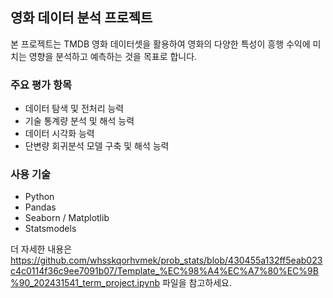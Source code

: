 ## 영화 데이터 분석 프로젝트

본 프로젝트는 TMDB 영화 데이터셋을 활용하여 영화의 다양한 특성이 흥행 수익에 미치는 영향을 분석하고 예측하는 것을 목표로 합니다.

### 주요 평가 항목

-   데이터 탐색 및 전처리 능력
-   기술 통계량 분석 및 해석 능력
-   데이터 시각화 능력
-   단변량 회귀분석 모델 구축 및 해석 능력

### 사용 기술

-   Python
-   Pandas
-   Seaborn / Matplotlib
-   Statsmodels

더 자세한 내용은 https://github.com/whsskqorhvmek/prob_stats/blob/430455a132ff5eab023c4c0114f36c9ee7091b07/Template_%EC%98%A4%EC%A7%80%EC%9B%90_202431541_term_project.ipynb 파일을 참고하세요.
